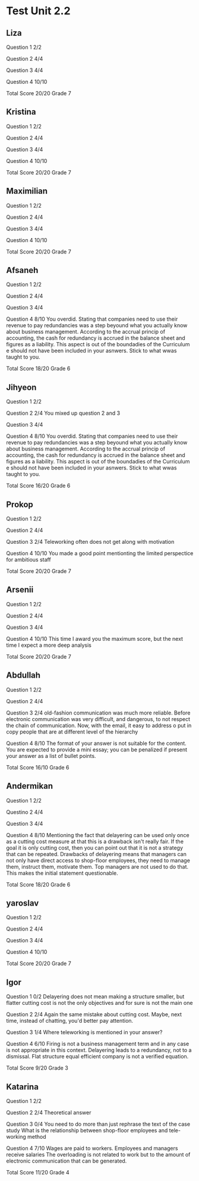 # Test Unit 2.2

## Liza

Question 1      2/2

Question 2      4/4

Question 3      4/4

Question 4      10/10

Total Score     20/20 Grade 7

## Kristina

Question 1      2/2

Question 2      4/4

Question 3      4/4

Question 4      10/10

Total Score     20/20 Grade 7

## Maximilian

Question 1      2/2

Question 2      4/4

Question 3      4/4

Question 4      10/10

Total Score     20/20 Grade 7

## Afsaneh

Question 1      2/2

Question 2      4/4

Question 3      4/4

Question 4      8/10
                You overdid.
                Stating that companies need to use their revenue to pay redundancies 
                was a step beyound what you actually know about business management.
                According to the accrual princip of accounting, the cash for redundancy
                is accrued in the balance sheet and figures as a liability. 
                This aspect is out of the boundadies of the Curriculum e should not have
                been included in your asnwers. Stick to what wwas taught to you.

Total Score     18/20 Grade 6

## Jihyeon

Question 1      2/2

Question 2      2/4
                You mixed up question 2 and 3

Question 3      4/4

Question 4      8/10
                You overdid.
                Stating that companies need to use their revenue to pay redundancies 
                was a step beyound what you actually know about business management.
                According to the accrual princip of accounting, the cash for redundancy
                is accrued in the balance sheet and figures as a liability. 
                This aspect is out of the boundadies of the Curriculum e should not have
                been included in your asnwers. Stick to what wwas taught to you.

Total Score     16/20 Grade 6

## Prokop

Question 1      2/2

Question 2      4/4

Question 3      2/4
                Teleworking often does not get along with motivation

Question 4      10/10
                You made a good point mentionting the limited perspectice for ambitious staff

Total Score     20/20 Grade 7

## Arsenii

Question 1      2/2

Question 2      4/4

Question 3      4/4

Question 4      10/10
                This time I award you the maximum score, but the next time I expect a more
                deep analysis

Total Score     20/20 Grade 7

## Abdullah

Question 1      2/2

Question 2      4/4

Question 3      2/4
                old-fashion communication was much more reliable. Before electronic communication
                was very difficult, and dangerous, to not respect the chain of communication. Now, with
                the email, it easy to address o put in copy people that are at different level of the
                hierarchy

Question 4       8/10
                The format of your answer is not suitable for the content. You are expected to provide
                a mini essay; you can be penalized if present your answer as a list of bullet points.

Total Score     16/10 Grade 6

## Andermikan

Question 1      2/2

Questino 2      4/4

Question 3      4/4

Question 4      8/10
                Mentioning the fact that delayering can be used only once as a cutting cost measure
                at that this is a drawback isn't really fair. If the goal it is only cutting cost,
                then you can point out that it is not a strategy that can be repeated.
                Drawbacks of delayering means that managers can not only have direct access to 
                shop-floor employees, they need to manage them, instruct them, motivate them.
                Top managers are not used to do that. This makes the initial statement questionable.

Total Score     18/20 Grade 6

## yaroslav

Question 1      2/2

Question 2      4/4

Question 3      4/4

Question 4      10/10

Total Score     20/20 Grade 7

## Igor

Question 1      0/2
                Delayering does not mean making a structure smaller, but flatter cutting
                cost is not the only objectives and for sure is not the main one

Question 2      2/4
                Again the same mistake about cutting cost. 
                Maybe, next time, instead of chatting, you'd better pay attention.

Question 3      1/4
                Where teleworking is mentioned in your answer?

Question 4      6/10
                Firing is not a business management term and in any case is not appropriate in 
                this context. Delayering leads to a redundancy, not to a dismissal.
                Flat structure equal efficient company is not a verified equation.
                
Total Score     9/20 Grade 3


## Katarina

Question 1      2/2

Question 2      2/4
                Theoretical answer

Question 3      0/4
                You need to do more than just rephrase the text of the case study
                What is the relationship between shop-floor employees and tele-working
                method

Question 4      7/10
                Wages are paid to workers. Employees and managers receive salaries
                The overloading is not related to work but to the amount of 
                electronic communication that can be generated.

Total Score     11/20 Grade 4

